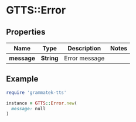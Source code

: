 # GTTS::Error

## Properties

| Name | Type | Description | Notes |
| ---- | ---- | ----------- | ----- |
| **message** | **String** | Error message |  |

## Example

```ruby
require 'grammatek-tts'

instance = GTTS::Error.new(
  message: null
)
```

